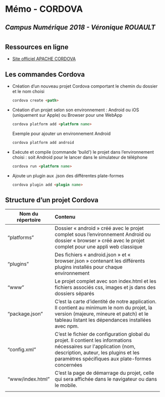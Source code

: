 # Mémo - CORDOVA
## *Campus Numérique 2018 - Véronique ROUAULT*
#
## Ressources en ligne

* [Site officiel APACHE CORDOVA](https://cordova.apache.org/)

## Les commandes Cordova

* Création d’un nouveau projet Cordova comportant le chemin du dossier <path> et le nom choisi
    ```html
    cordova create <path>
    ```
* Création d’un projet selon son environnement : Android ou iOS (uniquement sur Apple) ou Browser pour une WebApp
    ```html
    cordova platform add <platform name>
    ```	
    Exemple pour ajouter un environnement Android
    ```html
    cordova platform add android 
    ```
* Exécute et compile (commande 'build') le projet dans l’environnement choisi : soit Android pour le lancer dans le simulateur de téléphone

    ```html  
    cordova run <platform name>
    ```
* Ajoute un plugin aux .json des différentes plate-formes
    ```html
    cordova plugin add <plugin name>
    ```
	
## Structure d’un projet Cordova

| Nom du répertoire	| Contenu |
| ------------- |:------------- |
| “platforms”  | Dossier « android » créé avec le projet complet sous l’environnement Android ou dossier « browser » créé avec le projet complet pour une appli web classique | 
| “plugins”|	Des fichiers « android.json » et « browser.json » contenant les différents plugins installés pour chaque environnement|
|“www”|	Le projet complet avec son index.html et les fichiers associés css, images et js dans des dossiers séparés|
|“package.json”	|C’est la carte d’identité de notre application. Il contient au minimum le nom du projet, la version (majeure, mineure et patch) et le tableau listant les dépendances installées avec npm.|
|“config.xml”|	C’est le fichier de configuration global du projet. Il contient les informations nécessaires sur l'application (nom, description, auteur, les plugins et les paramètres spécifiques aux plate-formes concernées |
|“www/index.html”|	C’est la page de démarrage du projet, celle qui sera affichée dans le navigateur ou dans le mobile.|
|||

